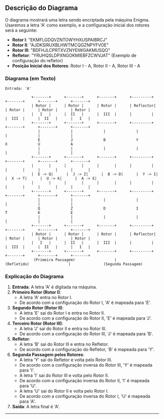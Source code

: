 ## Descrição do Diagrama

O diagrama mostrará uma letra sendo encriptada pela máquina Enigma. Usaremos a letra 'A' como exemplo, e a configuração inicial dos rotores será a seguinte:

- **Rotor I**: "EKMFLGDQVZNTOWYHXUSPAIBRCJ"
- **Rotor II**: "AJDKSIRUXBLHWTMCQGZNPYFVOE"
- **Rotor III**: "BDFHJLCPRTXVZNYEIWGAKMUSQO"
- **Refletor**: "YRUHQSLDPXNGOKMIEBFZCWVJAT" (Exemplo de configuração do refletor)
- **Posição Inicial dos Rotores**: Rotor I - A, Rotor II - A, Rotor III - A

### Diagrama (em Texto)

```plaintext
Entrada: 'A'

            +-------+      +-------+      +-------+      +---------+      +-------+      +-------+      +-------+
            | Rotor |      | Rotor |      | Rotor |      | Reflector|      | Rotor |      | Rotor |      | Rotor |
            |   I   |      |  II   |      |  III  |      |         |      |  III  |      |  II   |      |   I   |
            +-------+      +-------+      +-------+      +---------+      +-------+      +-------+      +-------+
               |              |              |              |               |              |              |
               E              J              B              Y               X              U              A
               |              |              |              |               |              |              |
            +-------+      +-------+      +-------+      +---------+      +-------+      +-------+      +-------+
            |       |      |       |      |       |      |         |      |       |      |       |      |       |
            |  E -> Q|      |  J -> Z|      |  B -> D|      |  Y -> I|      |  X -> T|      |  U -> K|      |  A -> E|
            |       |      |       |      |       |      |         |      |       |      |       |      |       |
            +-------+      +-------+      +-------+      +---------+      +-------+      +-------+      +-------+
               |              |              |              |               |              |              |
               Q              Z              D              I               T              K              E
               |              |              |              |               |              |              |
            +-------+      +-------+      +-------+      +---------+      +-------+      +-------+      +-------+
            | Rotor |      | Rotor |      | Rotor |      | Reflector|      | Rotor |      | Rotor |      | Rotor |
            |   I   |      |  II   |      |  III  |      |         |      |  III  |      |  II   |      |   I   |
            +-------+      +-------+      +-------+      +---------+      +-------+      +-------+      +-------+
             (Primeira Passagem)                  |             (Refletido)                  |               (Segunda Passagem)
```

### Explicação do Diagrama

1. **Entrada**: A letra 'A' é digitada na máquina.
2. **Primeiro Rotor (Rotor I)**:
    - A letra 'A' entra no Rotor I.
    - De acordo com a configuração do Rotor I, 'A' é mapeada para 'E'.
3. **Segundo Rotor (Rotor II)**:
    - A letra 'E' sai do Rotor I e entra no Rotor II.
    - De acordo com a configuração do Rotor II, 'E' é mapeada para 'J'.
4. **Terceiro Rotor (Rotor III)**:
    - A letra 'J' sai do Rotor II e entra no Rotor III.
    - De acordo com a configuração do Rotor III, 'J' é mapeada para 'B'.
5. **Refletor**:
    - A letra 'B' sai do Rotor III e entra no Refletor.
    - De acordo com a configuração do Refletor, 'B' é mapeada para 'Y'.
6. **Segunda Passagem pelos Rotores**:
    - A letra 'Y' sai do Refletor e volta pelo Rotor III.
    - De acordo com a configuração inversa do Rotor III, 'Y' é mapeada para 'I'.
    - A letra 'I' sai do Rotor III e volta pelo Rotor II.
    - De acordo com a configuração inversa do Rotor II, 'I' é mapeada para 'U'.
    - A letra 'U' sai do Rotor II e volta pelo Rotor I.
    - De acordo com a configuração inversa do Rotor I, 'U' é mapeada para 'A'.
7. **Saída**: A letra final é 'A'.

---
